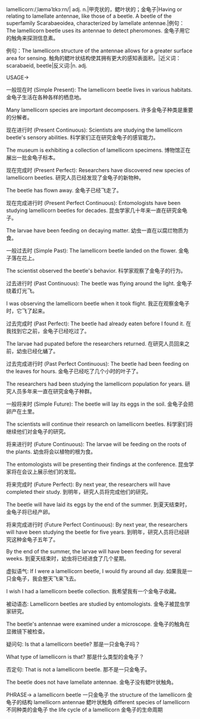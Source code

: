lamellicorn:/ˌlæməˈlɪkɔːrn/| adj. n.|甲壳状的，鳃叶状的；金龟子|Having or relating to lamellate antennae, like those of a beetle.  A beetle of the superfamily Scarabaeoidea, characterized by lamellate antennae.|例句：The lamellicorn beetle uses its antennae to detect pheromones. 金龟子用它的触角来探测信息素。

例句：The lamellicorn structure of the antennae allows for a greater surface area for sensing. 触角的鳃叶状结构使其拥有更大的感知表面积。|近义词：scarabaeid, beetle|反义词:|n. adj.


USAGE->

一般现在时 (Simple Present):
The lamellicorn beetle lives in various habitats. 金龟子生活在各种各样的栖息地。

Many lamellicorn species are important decomposers. 许多金龟子种类是重要的分解者。


现在进行时 (Present Continuous):
Scientists are studying the lamellicorn beetle's sensory abilities. 科学家们正在研究金龟子的感官能力。

The museum is exhibiting a collection of lamellicorn specimens. 博物馆正在展出一批金龟子标本。


现在完成时 (Present Perfect):
Researchers have discovered new species of lamellicorn beetles. 研究人员已经发现了金龟子的新物种。

The beetle has flown away. 金龟子已经飞走了。


现在完成进行时 (Present Perfect Continuous):
Entomologists have been studying lamellicorn beetles for decades. 昆虫学家几十年来一直在研究金龟子。

The larvae have been feeding on decaying matter. 幼虫一直在以腐烂物质为食。


一般过去时 (Simple Past):
The lamellicorn beetle landed on the flower. 金龟子落在花上。

The scientist observed the beetle's behavior. 科学家观察了金龟子的行为。


过去进行时 (Past Continuous):
The beetle was flying around the light. 金龟子绕着灯光飞。

I was observing the lamellicorn beetle when it took flight.  我正在观察金龟子时，它飞了起来。


过去完成时 (Past Perfect):
The beetle had already eaten before I found it. 在我找到它之前，金龟子已经吃过了。

The larvae had pupated before the researchers returned. 在研究人员回来之前，幼虫已经化蛹了。


过去完成进行时 (Past Perfect Continuous):
The beetle had been feeding on the leaves for hours. 金龟子已经吃了几个小时的叶子了。

The researchers had been studying the lamellicorn population for years.  研究人员多年来一直在研究金龟子种群。


一般将来时 (Simple Future):
The beetle will lay its eggs in the soil. 金龟子会把卵产在土里。

The scientists will continue their research on lamellicorn beetles. 科学家们将继续他们对金龟子的研究。


将来进行时 (Future Continuous):
The larvae will be feeding on the roots of the plants. 幼虫将会以植物的根为食。

The entomologists will be presenting their findings at the conference. 昆虫学家将在会议上展示他们的发现。


将来完成时 (Future Perfect):
By next year, the researchers will have completed their study. 到明年，研究人员将完成他们的研究。

The beetle will have laid its eggs by the end of the summer. 到夏天结束时，金龟子将已经产卵。


将来完成进行时 (Future Perfect Continuous):
By next year, the researchers will have been studying the beetle for five years.  到明年，研究人员将已经研究这种金龟子五年了。

By the end of the summer, the larvae will have been feeding for several weeks. 到夏天结束时，幼虫将已经进食了几个星期。


虚拟语气:
If I were a lamellicorn beetle, I would fly around all day. 如果我是一只金龟子，我会整天飞来飞去。

I wish I had a lamellicorn beetle collection. 我希望我有一个金龟子收藏。


被动语态:
Lamellicorn beetles are studied by entomologists. 金龟子被昆虫学家研究。

The beetle's antennae were examined under a microscope. 金龟子的触角在显微镜下被检查。


疑问句:
Is that a lamellicorn beetle? 那是一只金龟子吗？

What type of lamellicorn is that? 那是什么类型的金龟子？


否定句:
That is not a lamellicorn beetle. 那不是一只金龟子。

The beetle does not have lamellate antennae. 金龟子没有鳃叶状触角。


PHRASE->
a lamellicorn beetle  一只金龟子
the structure of the lamellicorn  金龟子的结构
lamellicorn antennae  鳃叶状触角
different species of lamellicorn  不同种类的金龟子
the life cycle of a lamellicorn  金龟子的生命周期
